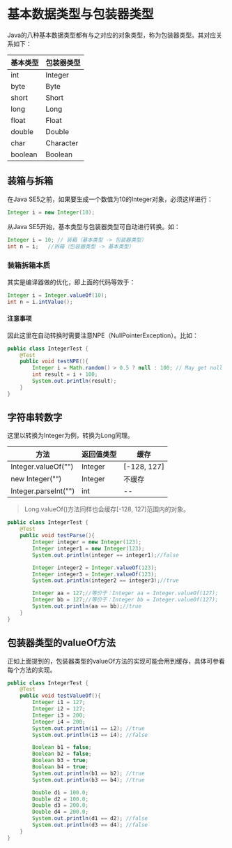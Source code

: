 # 基本数据类型与包装器类型
Java的八种基本数据类型都有与之对应的对象类型，称为包装器类型。其对应关系如下：

| 基本类型 | 包装器类型 |
| ---- | ---- |
| int |	Integer |
| byte |	Byte |
| short |	Short |
| long |	Long |
| float |	Float |
| double |	Double |
| char |	Character |
| boolean |Boolean |

## 装箱与拆箱
在Java SE5之前，如果要生成一个数值为10的Integer对象，必须这样进行：
```java
Integer i = new Integer(10);
```
从Java SE5开始，基本类型与包装器类型可自动进行转换。如：
```java
Integer i = 10; // 装箱（基本类型 -> 包装器类型）
int n = i;   //拆箱（包装器类型 -> 基本类型）
```
### 装箱拆箱本质
其实是编译器做的优化，即上面的代码等效于：
```java
Integer i = Integer.valueOf(10);
int n = i.intValue();
```
#### 注意事项
因此这里在自动转换时需要注意NPE（NullPointerException）。比如：
```java
public class IntegerTest {
    @Test
    public void testNPE(){
        Integer i = Math.random() > 0.5 ? null : 100; // May get null
        int result = i + 100;
        System.out.println(result);
    }
}
```
 
## 字符串转数字
这里以转换为Integer为例，转换为Long同理。

| 方法 | 返回值类型 | 缓存 |
| ---- | ---- | ---- |
| Integer.valueOf("") | Integer | [-128, 127] |
| new Integer("") | Integer | 不缓存 |
| Integer.parseInt("") | int | -- |

> Long.valueOf()方法同样也会缓存[-128, 127]范围内的对象。

```java
public class IntegerTest {
    @Test
    public void testParse(){
        Integer integer = new Integer(123);
        Integer integer1 = new Integer(123);
        System.out.println(integer == integer1);//false

        Integer integer2 = Integer.valueOf(123);
        Integer integer3 = Integer.valueOf(123);
        System.out.println(integer2 == integer3);//true

        Integer aa = 127;//等价于：Integer aa = Integer.valueOf(127);
        Integer bb = 127;//等价于：Integer bb = Integer.valueOf(127);
        System.out.println(aa == bb);//true
    }
}
``` 

## 包装器类型的valueOf方法
正如上面提到的，包装器类型的valueOf方法的实现可能会用到缓存，具体可参看每个方法的实现。
```java
public class IntegerTest {
    @Test
    public void testValueOf(){
        Integer i1 = 127;
        Integer i2 = 127;
        Integer i3 = 200;
        Integer i4 = 200;
        System.out.println(i1 == i2); //true
        System.out.println(i3 == i4); //false

        Boolean b1 = false;
        Boolean b2 = false;
        Boolean b3 = true;
        Boolean b4 = true;
        System.out.println(b1 == b2); //true
        System.out.println(b3 == b4); //true

        Double d1 = 100.0;
        Double d2 = 100.0;
        Double d3 = 200.0;
        Double d4 = 200.0;
        System.out.println(d1 == d2); //false
        System.out.println(d3 == d4); //false
    }
}
```
